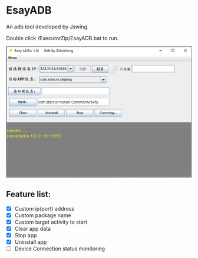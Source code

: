 # EsayADB
An adb tool developed by Jswing.



Double click /ExecutorZip/EsayADB.bat to run.

![capture](doc/capture.png)

Feature list:
----
* [x] Custom ip(port) address
* [x] Custom package name
* [x] Custom target activity to start
* [x] Clear app data
* [x] Stop app
* [x] Uninstall app
* [ ] Device Connection status monitoring
